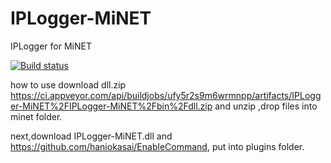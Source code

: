 # IPLogger-MiNET
IPLogger for MiNET

[![Build status](https://ci.appveyor.com/api/projects/status/biasxux7sunra0br?svg=true)](https://ci.appveyor.com/project/haniokasai/iplogger-minet)

how to use
download dll.zip https://ci.appveyor.com/api/buildjobs/ufy5r2s9m6wrmnpp/artifacts/IPLogger-MiNET%2FIPLogger-MiNET%2Fbin%2Fdll.zip
and unzip ,drop files into minet folder.

next,download IPLogger-MiNET.dll and https://github.com/haniokasai/EnableCommand, put into plugins folder.
